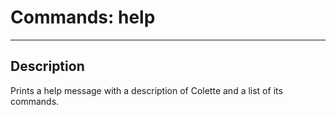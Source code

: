 # Commands: help

---

## Description

Prints a help message with a description of Colette and a list of its commands.